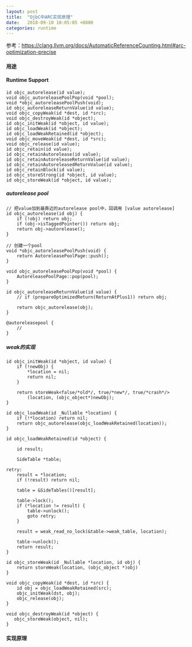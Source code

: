 ```yaml
---
layout: post
title:  "OjbC中ARC实现原理"
date:   2018-09-10 10:05:05 +0800
categories: runtime
---
```


参考：https://clang.llvm.org/docs/AutomaticReferenceCounting.html#arc-optimization-precise

#### 用途

#### Runtime Support
    id objc_autorelease(id value);
    void objc_autoreleasePoolPop(void *pool);
    void *objc_autoreleasePoolPush(void);
    id objc_autoreleaseReturnValue(id value);
    void objc_copyWeak(id *dest, id *src);
    void objc_destroyWeak(id *object);
    id objc_initWeak(id *object, id value);
    id objc_loadWeak(id *object);
    id objc_loadWeakRetained(id *object);
    void objc_moveWeak(id *dest, id *src);
    void objc_release(id value);
    id objc_retain(id value);
    id objc_retainAutorelease(id value);
    id objc_retainAutoreleaseReturnValue(id value);
    id objc_retainAutoreleasedReturnValue(id value);
    id objc_retainBlock(id value);
    id objc_storeStrong(id *object, id value);
    id objc_storeWeak(id *object, id value);

##### autorelease pool
    // 把value加到最靠近的autorelease pool中，回调用 [value autorelease]
    id objc_autorelease(id obj) {
        if (!obj) return obj;
        if (obj->isTaggedPointer()) return obj;
        return obj->autorelease();
    }

    // 创建一个pool
    void *objc_autoreleasePoolPush(void) {
        return AutoreleasePoolPage::push();
    }

    void objc_autoreleasePoolPop(void *pool) {
        AutoreleasePoolPage::pop(pool);
    }

    id objc_autoreleaseReturnValue(id value) {
        // if (prepareOptimizedReturn(ReturnAtPlus1)) return obj;

        return objc_autorelease(obj);
    }

    @autoreleasepool {
        //    
    }

##### weak的实现
    id objc_initWeak(id *object, id value) {
        if (!newObj) {
            *location = nil;
            return nil;
        }

        return storeWeak<false/*old*/, true/*new*/, true/*crash*/>
            (location, (objc_object*)newObj);
    }

    id objc_loadWeak(id _Nullable *location) {
        if (!*location) return nil;
        return objc_autorelease(objc_loadWeakRetained(location));
    }

    id objc_loadWeakRetained(id *object) {

        id result;

        SideTable *table;
        
    retry:
        result = *location;
        if (!result) return nil;
        
        table = &SideTables()[result];
        
        table->lock();
        if (*location != result) {
            table->unlock();
            goto retry;
        }

        result = weak_read_no_lock(&table->weak_table, location);

        table->unlock();
        return result;
    }

    id objc_storeWeak(id _Nullable *location, id obj) {
        return storeWeak(location, (objc_object *)obj)
    }

    void objc_copyWeak(id *dest, id *src) {
        id obj = objc_loadWeakRetained(src);
        objc_initWeak(dst, obj);
        objc_release(obj);
    }

    void objc_destroyWeak(id *object) {
       objc_storeWeak(object, nil);
    }









#### 实现原理



